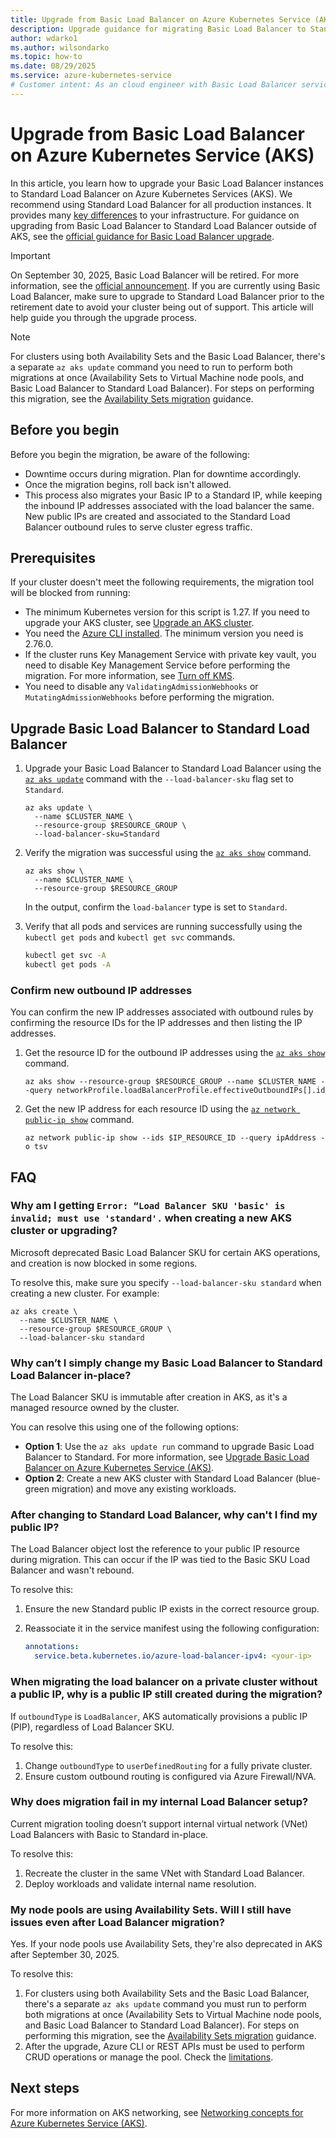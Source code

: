 ```yaml
---
title: Upgrade from Basic Load Balancer on Azure Kubernetes Service (AKS)
description: Upgrade guidance for migrating Basic Load Balancer to Standard Load Balancer on AKS.
author: wdarko1
ms.author: wilsondarko
ms.topic: how-to
ms.date: 08/29/2025
ms.service: azure-kubernetes-service
# Customer intent: As an cloud engineer with Basic Load Balancer services, I need guidance and direction on migrating my workloads off Basic to Standard SKUs
---
```


# Upgrade from Basic Load Balancer on Azure Kubernetes Service (AKS)

In this article, you learn how to upgrade your Basic Load Balancer instances to Standard Load Balancer on Azure Kubernetes Services (AKS). We recommend using Standard Load Balancer for all production instances. It provides many [key differences](/azure/load-balancer/load-balancer-basic-upgrade-guidance#basic-load-balancer-sku-vs-standard-load-balancer-sku) to your infrastructure. For guidance on upgrading from Basic Load Balancer to Standard Load Balancer outside of AKS, see the [official guidance for Basic Load Balancer upgrade][load-balancer-upgrade-guidance].

> [!IMPORTANT]
> On September 30, 2025, Basic Load Balancer will be retired. For more information, see the [official announcement](https://azure.microsoft.com/updates/azure-basic-load-balancer-will-be-retired-on-30-september-2025-upgrade-to-standard-load-balancer/). If you are currently using Basic Load Balancer, make sure to upgrade to Standard Load Balancer prior to the retirement date to avoid your cluster being out of support. This article will help guide you through the upgrade process.

> [!NOTE]
> For clusters using both Availability Sets and the Basic Load Balancer, there's a separate `az aks update` command you need to run to perform both migrations at once (Availability Sets to Virtual Machine node pools, and Basic Load Balancer to Standard Load Balancer). For steps on performing this migration, see the [Availability Sets migration][availability-sets] guidance.

## Before you begin

Before you begin the migration, be aware of the following:

- Downtime occurs during migration. Plan for downtime accordingly.
- Once the migration begins, roll back isn't allowed.
- This process also migrates your Basic IP to a Standard IP, while keeping the inbound IP addresses associated with the load balancer the same. New public IPs are created and associated to the Standard Load Balancer outbound rules to serve cluster egress traffic.

## Prerequisites

If your cluster doesn't meet the following requirements, the migration tool will be blocked from running:

- The minimum Kubernetes version for this script is 1.27. If you need to upgrade your AKS cluster, see [Upgrade an AKS cluster](./upgrade-aks-cluster.md#upgrade-an-aks-cluster).
- You need the [Azure CLI installed](/cli/azure/install-azure-cli). The minimum version you need is 2.76.0.
- If the cluster runs Key Management Service with private key vault, you need to disable Key Management Service before performing the migration. For more information, see [Turn off KMS][turn-off-kms].
- You need to disable any `ValidatingAdmissionWebhooks` or `MutatingAdmissionWebhooks` before performing the migration.

## Upgrade Basic Load Balancer to Standard Load Balancer

1. Upgrade your Basic Load Balancer to Standard Load Balancer using the [`az aks update`](/cli/azure/aks#az_aks_create) command with the `--load-balancer-sku` flag set to `Standard`.

    ```azurecli-interactive
    az aks update \
      --name $CLUSTER_NAME \
      --resource-group $RESOURCE_GROUP \
      --load-balancer-sku=Standard
    ```

1. Verify the migration was successful using the [`az aks show`](/cli/azure/aks#az_aks_show) command.

    ```azurecli-interactive
    az aks show \
      --name $CLUSTER_NAME \
      --resource-group $RESOURCE_GROUP
    ```

    In the output, confirm the `load-balancer` type is set to `Standard`.

1. Verify that all pods and services are running successfully using the `kubectl get pods` and `kubectl get svc` commands.

    ```bash
    kubectl get svc -A
    kubectl get pods -A
    ```

### Confirm new outbound IP addresses

You can confirm the new IP addresses associated with outbound rules by confirming the resource IDs for the IP addresses and then listing the IP addresses.

1. Get the resource ID for the outbound IP addresses using the [`az aks show`](/cli/azure/aks#az_aks_show) command.

    ```azurecli-interactive
    az aks show --resource-group $RESOURCE_GROUP --name $CLUSTER_NAME --query networkProfile.loadBalancerProfile.effectiveOutboundIPs[].id
    ```

1. Get the new IP address for each resource ID using the [`az network public-ip show`](/cli/azure/network/public-ip#az_network_public_ip_show) command.

    ```azurecli-interactive
    az network public-ip show --ids $IP_RESOURCE_ID --query ipAddress -o tsv
    ```

## FAQ

### Why am I getting `Error: “Load Balancer SKU 'basic' is invalid; must use 'standard'.` when creating a new AKS cluster or upgrading?

Microsoft deprecated Basic Load Balancer SKU for certain AKS operations, and creation is now blocked in some regions.

To resolve this, make sure you specify `--load-balancer-sku standard` when creating a new cluster. For example:

```azurecli-interactive
az aks create \
  --name $CLUSTER_NAME \
  --resource-group $RESOURCE_GROUP \
  --load-balancer-sku standard
```

### Why can’t I simply change my Basic Load Balancer to Standard Load Balancer in-place?

The Load Balancer SKU is immutable after creation in AKS, as it's a managed resource owned by the cluster.

You can resolve this using one of the following options:

- **Option 1**: Use the `az aks update run` command to upgrade Basic Load Balancer to Standard. For more information, see [Upgrade Basic Load Balancer on Azure Kubernetes Service (AKS)](./upgrade-basic-load-balancer-on-aks.md).
- **Option 2**: Create a new AKS cluster with Standard Load Balancer (blue-green migration) and move any existing workloads.

### After changing to Standard Load Balancer, why can't I find my public IP?

The Load Balancer object lost the reference to your public IP resource during migration. This can occur if the IP was tied to the Basic SKU Load Balancer and wasn't rebound.

To resolve this:

1. Ensure the new Standard public IP exists in the correct resource group.
2. Reassociate it in the service manifest using the following configuration:

    ```yaml
    annotations:
      service.beta.kubernetes.io/azure-load-balancer-ipv4: <your-ip>
    ```

### When migrating the load balancer on a private cluster without a public IP, why is a public IP still created during the migration?

If `outboundType` is `LoadBalancer`, AKS automatically provisions a public IP (PIP), regardless of Load Balancer SKU.

To resolve this:

1. Change `outboundType` to `userDefinedRouting` for a fully private cluster.
2. Ensure custom outbound routing is configured via Azure Firewall/NVA.

### Why does migration fail in my internal Load Balancer setup?

Current migration tooling doesn’t support internal virtual network (VNet) Load Balancers with Basic to Standard in-place.

To resolve this:

1. Recreate the cluster in the same VNet with Standard Load Balancer.
2. Deploy workloads and validate internal name resolution.

### My node pools are using Availability Sets. Will I still have issues even after Load Balancer migration?

Yes. If your node pools use Availability Sets, they're also deprecated in AKS after September 30, 2025.

To resolve this:

1. For clusters using both Availability Sets and the Basic Load Balancer, there's a separate `az aks update` command you must run to perform both migrations at once (Availability Sets to Virtual Machine node pools, and Basic Load Balancer to Standard Load Balancer). For steps on performing this migration, see the [Availability Sets migration](./availability-sets-on-aks.md) guidance.
2. After the upgrade, Azure CLI or REST APIs must be used to perform CRUD operations or manage the pool. Check the [limitations](./virtual-machines-node-pools.md#limitations).

## Next steps

For more information on AKS networking, see [Networking concepts for Azure Kubernetes Service (AKS)](./concepts-network.md).

<!-- LINKS - internal -->

[turn-off-kms]: /azure/aks/use-kms-etcd-encryption#turn-off-kms
[load-balancer-upgrade-guidance]: /azure/load-balancer/load-balancer-basic-upgrade-guidance
[availability-sets]: availability-sets-on-aks.md
